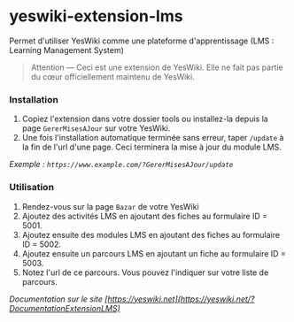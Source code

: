 # yeswiki-extension-lms
Permet d'utiliser YesWiki comme une plateforme d'apprentissage (LMS : Learning Management System)

> Attention — Ceci est une extension de YesWiki. Elle ne fait pas partie du cœur officiellement maintenu de YesWiki.

### Installation

  1) Copiez l'extension dans votre dossier tools ou installez-la depuis la page `GererMisesAJour` sur votre YesWiki.
  2) Une fois l'installation automatique terminée sans erreur, taper `/update` à la fin de l'url d'une page. Ceci terminera la mise à jour du module LMS.

_Exemple : `https://www.example.com/?GererMisesAJour/update`_

### Utilisation

  1) Rendez-vous sur la page `Bazar` de votre YesWiki
  2) Ajoutez des activités LMS en ajoutant des fiches au formulaire ID = 5001.
  3) Ajoutez ensuite des modules LMS en ajoutant des fiches au formulaire ID = 5002.
  4) Ajoutez ensuite un parcours LMS en ajoutant un fiche au formulaire ID = 5003.
  5) Notez l'url de ce parcours. Vous pouvez l'indiquer sur votre liste de parcours.
  
_Documentation sur le site [https://yeswiki.net](https://yeswiki.net/?DocumentationExtensionLMS)_
